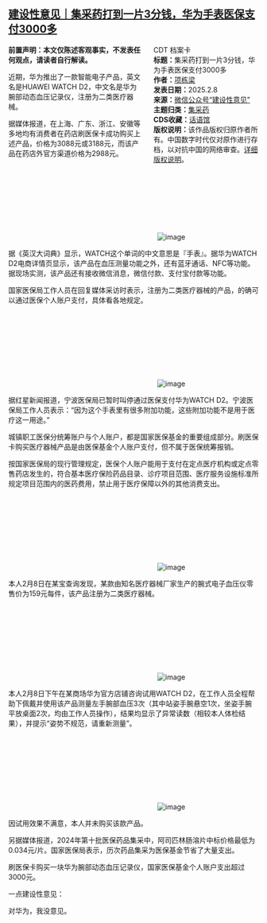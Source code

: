 <!--1739081885000-->
[建设性意见｜集采药打到一片3分钱，华为手表医保支付3000多](https://chinadigitaltimes.net/chinese/715688.html)
------

<div style="width:42%;float:right;padding-left:20px"><div class="su-spoiler su-spoiler-style-fancy su-spoiler-icon-chevron-circle" data-scroll-offset="0" data-anchor-in-url="no"><div class="su-spoiler-title" tabindex="0" role="button"><span class="su-spoiler-icon"></span>CDT 档案卡</div><div class="su-spoiler-content su-u-clearfix su-u-trim"><strong>标题：</strong>集采药打到一片3分钱，华为手表医保支付3000多<br><strong>作者：</strong><a href="https://chinadigitaltimes.net/space/项栋梁" target="_blank">项栋梁</a><br><strong>发表日期：</strong>2025.2.8<br><strong>来源：</strong><a href="https://web.archive.org/web/20250209061657/https://mp.weixin.qq.com/s/NC8lHdDd37nlyAhz26Pn5A" target="_blank">微信公众号“建设性意见”</a><br><strong>主题归类：</strong><a href="https://chinadigitaltimes.net/space/集采药" target="_blank">集采药</a><br><strong>CDS收藏：</strong><a href="https://chinadigitaltimes.net/space/%E8%AF%9D%E8%AF%AD%E9%A6%86" target="_blank" rel="noopener">话语馆</a><br><strong>版权说明：</strong>该作品版权归原作者所有。中国数字时代仅对原作进行存档，以对抗中国的网络审查。<a href="https://chinadigitaltimes.net/chinese/copyright">详细版权说明</a>。</div></div></div><p><strong>前置声明：本文仅陈述客观事实，不发表任何观点，请读者自行解读。</strong></p><p>近期，华为推出了一款智能电子产品，英文名是HUAWEI WATCH D2，中文名是华为腕部动态血压记录仪，注册为二类医疗器械。</p><p>据媒体报道，在上海、广东、浙江、安徽等多地均有消费者在药店刷医保卡成功购买上述产品，价格为3088元或3188元，而该产品在药店外官方渠道价格为2988元。</p><p><img decoding="async" src="data:image/svg+xml,%3Csvg%20xmlns='http://www.w3.org/2000/svg'%20viewBox='0%200%200%200'%3E%3C/svg%3E" alt="image" data-lazy-src="https://chinadigitaltimes.net/chinese/files/2025/02/post-715688-67a84874aa865."><noscript><img decoding="async" src="https://chinadigitaltimes.net/chinese/files/2025/02/post-715688-67a84874aa865." alt="image"></noscript></p><p>据《英汉大词典》显示，WATCH这个单词的中文意思是『手表』。据华为WATCH D2电商详情页显示，该产品在血压测量功能之外，还有蓝牙通话、NFC等功能。据现场实测，该产品还有接收微信消息，微信付款、支付宝付款等功能。</p><p>国家医保局工作人员在回复媒体采访时表示，注册为二类医疗器械的产品，的确可以通过医保个人账户支付，具体看各地规定。</p><p><img decoding="async" src="data:image/svg+xml,%3Csvg%20xmlns='http://www.w3.org/2000/svg'%20viewBox='0%200%200%200'%3E%3C/svg%3E" alt="image" data-lazy-src="https://chinadigitaltimes.net/chinese/files/2025/02/post-715688-67a84874b7f35."><noscript><img decoding="async" src="https://chinadigitaltimes.net/chinese/files/2025/02/post-715688-67a84874b7f35." alt="image"></noscript></p><p>据红星新闻报道，宁波医保局已暂时叫停通过医保支付华为WATCH D2。宁波医保局工作人员表示：“因为这个手表里有很多附加功能，这些附加功能不是用于医疗这一用途。”</p><p>城镇职工医保分统筹账户与个人账户，都是国家医保基金的重要组成部分。刷医保卡购买医疗器械产品是由医保基金个人账户支付，但不属于医保统筹报销。</p><p>按国家医保局的现行管理规定，医保个人账户能用于支付在定点医疗机构或定点零售药店发生的，符合基本医疗保险药品目录、诊疗项目范围、医疗服务设施标准所规定项目范围内的医药费用，禁止用于医疗保障以外的其他消费支出。</p><p><img decoding="async" src="data:image/svg+xml,%3Csvg%20xmlns='http://www.w3.org/2000/svg'%20viewBox='0%200%200%200'%3E%3C/svg%3E" alt="image" data-lazy-src="https://chinadigitaltimes.net/chinese/files/2025/02/post-715688-67a84874c30d6."><noscript><img decoding="async" src="https://chinadigitaltimes.net/chinese/files/2025/02/post-715688-67a84874c30d6." alt="image"></noscript></p><p>本人2月8日在某宝查询发现，某款由知名医疗器械厂家生产的腕式电子血压仪零售价为159元每件，该产品注册为二类医疗器械。</p><p><img decoding="async" src="data:image/svg+xml,%3Csvg%20xmlns='http://www.w3.org/2000/svg'%20viewBox='0%200%200%200'%3E%3C/svg%3E" alt="image" data-lazy-src="https://chinadigitaltimes.net/chinese/files/2025/02/post-715688-67a84874cfcf7."><noscript><img decoding="async" src="https://chinadigitaltimes.net/chinese/files/2025/02/post-715688-67a84874cfcf7." alt="image"></noscript></p><p>本人2月8日下午在某商场华为官方店铺咨询试用WATCH D2，在工作人员全程帮助下佩戴并使用该产品测量左手腕部血压3次（其中站姿手腕悬空1次，坐姿手腕平放桌面2次，均由工作人员操作），结果均显示了异常读数（相较本人体检结果），并提示“姿势不规范，请重新测量”。</p><p><img decoding="async" src="data:image/svg+xml,%3Csvg%20xmlns='http://www.w3.org/2000/svg'%20viewBox='0%200%200%200'%3E%3C/svg%3E" alt="image" data-lazy-src="https://chinadigitaltimes.net/chinese/files/2025/02/post-715688-67a84874d7e0a."><noscript><img decoding="async" src="https://chinadigitaltimes.net/chinese/files/2025/02/post-715688-67a84874d7e0a." alt="image"></noscript></p><p>因试用效果不满意，本人并未购买该款产品。</p><p>另据媒体报道，2024年第十批医保药品集采中，阿司匹林肠溶片中标价格最低为0.034元/片。国家医保局表示，历次药品集采为医保基金节省了大量支出。</p><p>刷医保卡购买一块华为腕部动态血压记录仪，国家医保基金个人账户支出超过3000元。</p><p>一点建设性意见：</p><p>对华为，我没意见。</p><div class="addtoany_share_save_container addtoany_content addtoany_content_bottom"><div class="a2a_kit a2a_kit_size_32 addtoany_list" data-a2a-url="https://chinadigitaltimes.net/chinese/715688.html" data-a2a-title="建设性意见｜集采药打到一片3分钱，华为手表医保支付3000多"><a class="a2a_button_facebook" href="https://www.addtoany.com/add_to/facebook?linkurl=https%3A%2F%2Fchinadigitaltimes.net%2Fchinese%2F715688.html&amp;linkname=%E5%BB%BA%E8%AE%BE%E6%80%A7%E6%84%8F%E8%A7%81%EF%BD%9C%E9%9B%86%E9%87%87%E8%8D%AF%E6%89%93%E5%88%B0%E4%B8%80%E7%89%873%E5%88%86%E9%92%B1%EF%BC%8C%E5%8D%8E%E4%B8%BA%E6%89%8B%E8%A1%A8%E5%8C%BB%E4%BF%9D%E6%94%AF%E4%BB%983000%E5%A4%9A" title="Facebook" rel="nofollow noopener" target="_blank"></a><a class="a2a_button_twitter" href="https://www.addtoany.com/add_to/twitter?linkurl=https%3A%2F%2Fchinadigitaltimes.net%2Fchinese%2F715688.html&amp;linkname=%E5%BB%BA%E8%AE%BE%E6%80%A7%E6%84%8F%E8%A7%81%EF%BD%9C%E9%9B%86%E9%87%87%E8%8D%AF%E6%89%93%E5%88%B0%E4%B8%80%E7%89%873%E5%88%86%E9%92%B1%EF%BC%8C%E5%8D%8E%E4%B8%BA%E6%89%8B%E8%A1%A8%E5%8C%BB%E4%BF%9D%E6%94%AF%E4%BB%983000%E5%A4%9A" title="Twitter" rel="nofollow noopener" target="_blank"></a><a class="a2a_button_telegram" href="https://www.addtoany.com/add_to/telegram?linkurl=https%3A%2F%2Fchinadigitaltimes.net%2Fchinese%2F715688.html&amp;linkname=%E5%BB%BA%E8%AE%BE%E6%80%A7%E6%84%8F%E8%A7%81%EF%BD%9C%E9%9B%86%E9%87%87%E8%8D%AF%E6%89%93%E5%88%B0%E4%B8%80%E7%89%873%E5%88%86%E9%92%B1%EF%BC%8C%E5%8D%8E%E4%B8%BA%E6%89%8B%E8%A1%A8%E5%8C%BB%E4%BF%9D%E6%94%AF%E4%BB%983000%E5%A4%9A" title="Telegram" rel="nofollow noopener" target="_blank"></a><a class="a2a_button_reddit" href="https://www.addtoany.com/add_to/reddit?linkurl=https%3A%2F%2Fchinadigitaltimes.net%2Fchinese%2F715688.html&amp;linkname=%E5%BB%BA%E8%AE%BE%E6%80%A7%E6%84%8F%E8%A7%81%EF%BD%9C%E9%9B%86%E9%87%87%E8%8D%AF%E6%89%93%E5%88%B0%E4%B8%80%E7%89%873%E5%88%86%E9%92%B1%EF%BC%8C%E5%8D%8E%E4%B8%BA%E6%89%8B%E8%A1%A8%E5%8C%BB%E4%BF%9D%E6%94%AF%E4%BB%983000%E5%A4%9A" title="Reddit" rel="nofollow noopener" target="_blank"></a><a class="a2a_button_whatsapp" href="https://www.addtoany.com/add_to/whatsapp?linkurl=https%3A%2F%2Fchinadigitaltimes.net%2Fchinese%2F715688.html&amp;linkname=%E5%BB%BA%E8%AE%BE%E6%80%A7%E6%84%8F%E8%A7%81%EF%BD%9C%E9%9B%86%E9%87%87%E8%8D%AF%E6%89%93%E5%88%B0%E4%B8%80%E7%89%873%E5%88%86%E9%92%B1%EF%BC%8C%E5%8D%8E%E4%B8%BA%E6%89%8B%E8%A1%A8%E5%8C%BB%E4%BF%9D%E6%94%AF%E4%BB%983000%E5%A4%9A" title="WhatsApp" rel="nofollow noopener" target="_blank"></a><a class="a2a_button_email" href="https://www.addtoany.com/add_to/email?linkurl=https%3A%2F%2Fchinadigitaltimes.net%2Fchinese%2F715688.html&amp;linkname=%E5%BB%BA%E8%AE%BE%E6%80%A7%E6%84%8F%E8%A7%81%EF%BD%9C%E9%9B%86%E9%87%87%E8%8D%AF%E6%89%93%E5%88%B0%E4%B8%80%E7%89%873%E5%88%86%E9%92%B1%EF%BC%8C%E5%8D%8E%E4%B8%BA%E6%89%8B%E8%A1%A8%E5%8C%BB%E4%BF%9D%E6%94%AF%E4%BB%983000%E5%A4%9A" title="Email" rel="nofollow noopener" target="_blank"></a><a class="a2a_button_copy_link" href="https://www.addtoany.com/add_to/copy_link?linkurl=https%3A%2F%2Fchinadigitaltimes.net%2Fchinese%2F715688.html&amp;linkname=%E5%BB%BA%E8%AE%BE%E6%80%A7%E6%84%8F%E8%A7%81%EF%BD%9C%E9%9B%86%E9%87%87%E8%8D%AF%E6%89%93%E5%88%B0%E4%B8%80%E7%89%873%E5%88%86%E9%92%B1%EF%BC%8C%E5%8D%8E%E4%B8%BA%E6%89%8B%E8%A1%A8%E5%8C%BB%E4%BF%9D%E6%94%AF%E4%BB%983000%E5%A4%9A" title="Copy Link" rel="nofollow noopener" target="_blank"></a><a class="a2a_dd addtoany_share_save addtoany_share" href="https://www.addtoany.com/share"></a></div></div>
